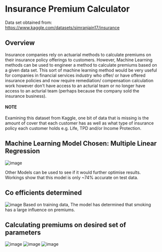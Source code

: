 # Insurance Premium Calculator

Data set obtained from: https://www.kaggle.com/datasets/simranjain17/insurance

## Overview
Insurance companies rely on actuarial methods to calculate premiums on their insurance policy offerings to customers. However, Machine Learning methods can be used to engineer a method to calculate premiums based on a given data set.
This sort of machine learning method would be very useful for companies in financial services industry who offer/ or have offered insurance policies and now require remediation/ compensation calculation work however don't have access to an acturial team or no longer have access to an acturial team (perhaps because the company sold the insurance business).

#### NOTE
Examining this dataset from Kaggle, one bit of data that is missing is the amount of cover that each customer has as well as what type of insurance policy each customer holds e.g. Life, TPD and/or Income Protection.

## Machine Learning Model Chosen: Multiple Linear Regression

![image](https://github.com/TON369777/Insurance-Premium-Calculation/assets/156875448/d13922e7-4806-466f-a80c-2a5ce62684e4)

Other Models can be used to see if it would further optimise results. Workings show that this model is only ~74% accurate on test data.

## Co efficients determined
![image](https://github.com/TON369777/Insurance-Premium-Calculation/assets/156875448/56fbb4ea-527a-4721-9c7c-293ed40a7789)
Based on training data, The model has determined that smoking has a large influence on premiums.

## Calculating premiums on desired set of parameters

![image](https://github.com/TON369777/Insurance-Premium-Calculation/assets/156875448/4c96b0f1-6fff-475d-9d48-7f8f1e64ff0d)
![image](https://github.com/TON369777/Insurance-Premium-Calculation/assets/156875448/489c398f-b328-4eae-a114-92a9aec54e8c)
![image](https://github.com/TON369777/Insurance-Premium-Calculation/assets/156875448/bb987f37-78ef-4bc5-aac0-b665dfe7f326)
